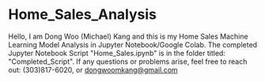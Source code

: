 # Home_Sales_Analysis
Hello, I am Dong Woo (Michael) Kang and this is my Home Sales Machine Learning Model Analysis in Jupyter Notebook/Google Colab. The completed Jupyter Notebook Script "Home_Sales.ipynb" is in the folder titled: "Completed_Script". 
If any questions or problems arise, feel free to reach out: (303)817-6020, or dongwoomkang@gmail.com
